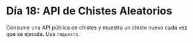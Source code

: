 # Día 18: API de Chistes Aleatorios

Consume una API pública de chistes y muestra un chiste nuevo cada vez que se ejecuta. Usa `requests`.